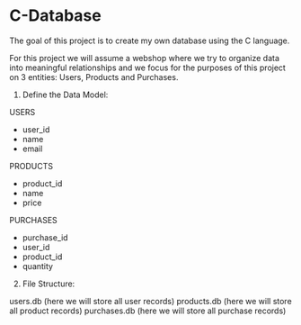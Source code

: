 # C-Database

The goal of this project is to create my own database using the C language.

For this project we will assume a webshop where we try to organize data into meaningful relationships and we focus for the purposes of this project on 3 entities: Users, Products and Purchases.

1. Define the Data Model:

USERS
- user_id
- name
- email

PRODUCTS
- product_id
- name
- price

PURCHASES
- purchase_id
- user_id
- product_id
- quantity

2. File Structure:

users.db (here we will store all user records)
products.db (here we will store all product records)
purchases.db (here we will store all purchase records)

